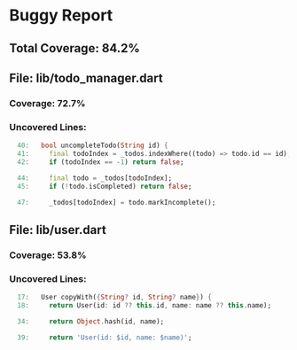 # Buggy Report

## Total Coverage: 84.2%

## File: lib/todo_manager.dart

### Coverage: 72.7%

### Uncovered Lines:

```dart
  40:   bool uncompleteTodo(String id) {
  41:     final todoIndex = _todos.indexWhere((todo) => todo.id == id);
  42:     if (todoIndex == -1) return false;
```

```dart
  44:     final todo = _todos[todoIndex];
  45:     if (!todo.isCompleted) return false;
```

```dart
  47:     _todos[todoIndex] = todo.markIncomplete();
```

## File: lib/user.dart

### Coverage: 53.8%

### Uncovered Lines:

```dart
  17:   User copyWith({String? id, String? name}) {
  18:     return User(id: id ?? this.id, name: name ?? this.name);
```

```dart
  34:     return Object.hash(id, name);
```

```dart
  39:     return 'User(id: $id, name: $name)';
```
